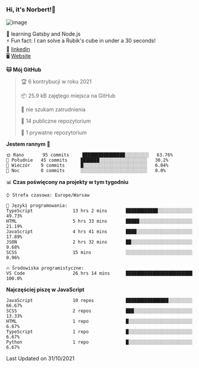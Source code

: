 ### Hi, it's Norbert!👋

![image](https://i.imgur.com/ynNQCJh.png)


🧠 learning Gatsby and Node.js <br>
⚡ Fun fact: I can solve a Rubik's cube in under a 30 seconds! <br>
👔 [linkedin](https://www.linkedin.com/in/norbert-%C5%82uszkiewicz-75b0891b3/) <br>
🖥 [Website](https://norbertluszkiewicz.pl/)<br>


<!--START_SECTION:waka-->
**🐱 Mój GitHub** 

> 🏆 6 kontrybucji w roku 2021
 > 
> 📦 25.9 kB zajętego miejsca na GitHub 
 > 
> 🚫 nie szukam zatrudnienia
 > 
> 📜 14 publiczne repozytorium 
 > 
> 🔑 1 prywatne repozytorium 
 > 
**Jestem rannym 🐤** 

```text
🌞 Rano       95 commits     ████████████████░░░░░░░░░   63.76% 
🌆 Południe   45 commits     ███████░░░░░░░░░░░░░░░░░░   30.2% 
🌃 Wieczór    9 commits      █░░░░░░░░░░░░░░░░░░░░░░░░   6.04% 
🌙 Noc        0 commits      ░░░░░░░░░░░░░░░░░░░░░░░░░   0.0%

```


📊 **Czas poświęcony na projekty w tym tygodniu** 

```text
⌚︎ Strefa czasowa: Europe/Warsaw

💬 Języki programowania: 
TypeScript               13 hrs 2 mins       ████████████░░░░░░░░░░░░░   49.73% 
HTML                     5 hrs 33 mins       █████░░░░░░░░░░░░░░░░░░░░   21.19% 
JavaScript               4 hrs 41 mins       ████░░░░░░░░░░░░░░░░░░░░░   17.89% 
JSON                     2 hrs 32 mins       ██░░░░░░░░░░░░░░░░░░░░░░░   9.68% 
SCSS                     15 mins             ░░░░░░░░░░░░░░░░░░░░░░░░░   0.96%

🔥 Środowiska programistyczne: 
VS Code                  26 hrs 14 mins      █████████████████████████   100.0%

```

**Najczęściej piszę w JavaScript** 

```text
JavaScript               10 repos            ████████████████░░░░░░░░░   66.67% 
SCSS                     2 repos             ███░░░░░░░░░░░░░░░░░░░░░░   13.33% 
HTML                     1 repo              █░░░░░░░░░░░░░░░░░░░░░░░░   6.67% 
TypeScript               1 repo              █░░░░░░░░░░░░░░░░░░░░░░░░   6.67% 
Python                   1 repo              █░░░░░░░░░░░░░░░░░░░░░░░░   6.67%

```



 Last Updated on 31/10/2021
<!--END_SECTION:waka-->
